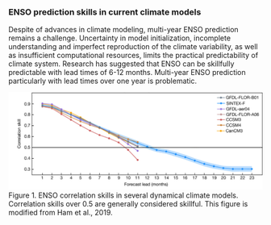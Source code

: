 ### ENSO prediction skills in current climate models 

Despite of advances in climate modeling, multi-year ENSO prediction remains a challenge. Uncertainty in model initialization, incomplete understanding and imperfect reproduction of the climate variability, as well as insufficient computational resources, limits the practical predictability of climate system. Research has suggested that ENSO can be skillfully predictable with lead times of 6-12 months. Multi-year ENSO prediction particularly with lead times over one year is problematic. 




![Figure 1. ENSO correlation skills in several dynamical climate models. Correlation skills over 0.5 are generally considered skillful. This figure is modified from Ham et al., 2019. ](image/Fig1_PredictionSkills.jpg) 
Figure 1. ENSO correlation skills in several dynamical climate models. Correlation skills over 0.5 are generally considered skillful. This figure is modified from Ham et al., 2019.

